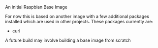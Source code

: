 An initial Raspbian Base Image

For now this is based on another image with a few additional packages installed which are used in other projects. These packages currently are:
* curl

A future build may involve building a base image from scratch

